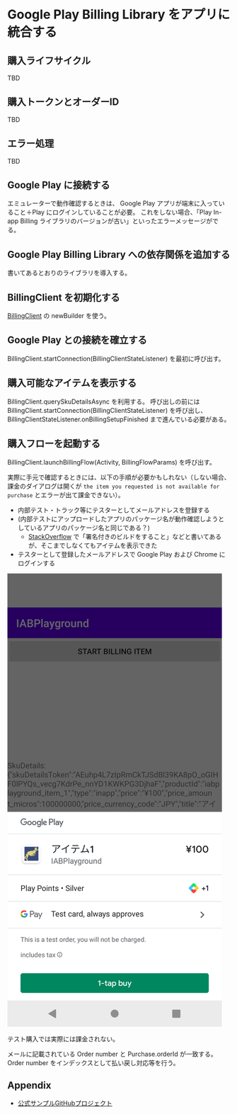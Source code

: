 # Google Play Billing Library をアプリに統合する

## 購入ライフサイクル

TBD

## 購入トークンとオーダーID

TBD

## エラー処理

TBD

## Google Play に接続する

エミュレーターで動作確認するときは、 Google Play アプリが端末に入っていること＋Play にログインしていることが必要。
これをしない場合、「Play In-app Billing ライブラリのバージョンが古い」といったエラーメッセージがでる。

## Google Play Billing Library への依存関係を追加する

書いてあるとおりのライブラリを導入する。

## BillingClient を初期化する

[BillingClient](https://developer.android.com/reference/com/android/billingclient/api/BillingClient) の newBuilder を使う。

## Google Play との接続を確立する

BillingClient.startConnection(BillingClientStateListener) を最初に呼び出す。

## 購入可能なアイテムを表示する

BillingClient.querySkuDetailsAsync を利用する。
呼び出しの前には BillingClient.startConnection(BillingClientStateListener) を呼び出し、 BillingClientStateListener.onBillingSetupFinished まで進んでいる必要がある。

## 購入フローを起動する

BillingClient.launchBillingFlow(Activity, BillingFlowParams) を呼び出す。

実際に手元で確認するときには、以下の手順が必要かもしれない（しない場合、課金のダイアログは開くが `the item you requested is not available for purchase` とエラーが出て課金できない）。

- 内部テスト・トラック等にテスターとしてメールアドレスを登録する
- (内部テストにアップロードしたアプリのパッケージ名が動作確認しようとしているアプリのパッケージ名と同じである？)
    - [StackOverflow](https://stackoverflow.com/questions/13117081/the-item-you-requested-is-not-available-for-purchase) で「署名付きのビルドをすること」などと書いてあるが、そこまでしなくてもアイテムを表示できた
- テスターとして登録したメールアドレスで Google Play および Chrome にログインする

![購入フローを起動する](./launch-the-purchase-flow.png)

テスト購入では実際には課金されない。

メールに記載されている Order number と Purchase.orderId が一致する。
Order number をインデックスとして払い戻し対応等を行う。

## Appendix

- [公式サンプルGitHubプロジェクト](https://github.com/android/play-billing-samples)
